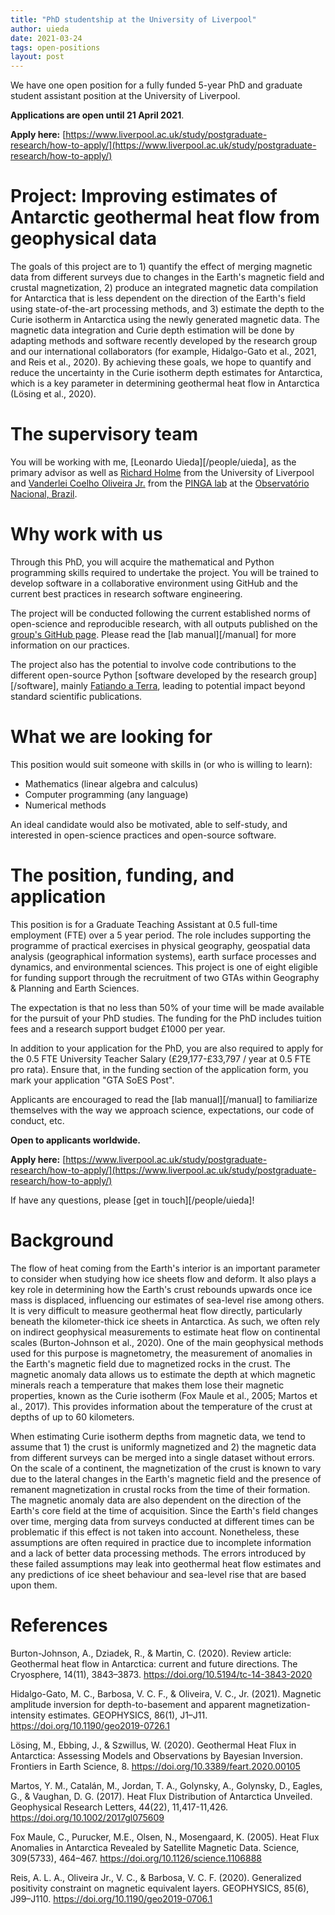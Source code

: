 ```yaml
---
title: "PhD studentship at the University of Liverpool"
author: uieda
date: 2021-03-24
tags: open-positions
layout: post
---
```


We have one open position for a fully funded 5-year PhD and graduate student
assistant position at the University of Liverpool.

**Applications are open until 21 April 2021**.

**Apply here:** [https://www.liverpool.ac.uk/study/postgraduate-research/how-to-apply/](https://www.liverpool.ac.uk/study/postgraduate-research/how-to-apply/)


# Project: Improving estimates of Antarctic geothermal heat flow from geophysical data

The goals of this project are to 1) quantify the effect of merging magnetic
data from different surveys due to changes in the Earth's magnetic field and
crustal magnetization, 2) produce an integrated magnetic data compilation for
Antarctica that is less dependent on the direction of the Earth's field using
state-of-the-art processing methods, and 3) estimate the depth to the Curie
isotherm in Antarctica using the newly generated magnetic data. The magnetic
data integration and Curie depth estimation will be done by adapting methods
and software recently developed by the research group and our international
collaborators (for example, Hidalgo-Gato et al., 2021, and Reis et al., 2020).
By achieving these goals, we hope to quantify and reduce the uncertainty in the
Curie isotherm depth estimates for Antarctica, which is a key parameter in
determining geothermal heat flow in Antarctica (Lösing et al., 2020).

# The supervisory team

You will be working with me, [Leonardo Uieda][/people/uieda], as the primary advisor as well as
[Richard Holme](https://www.liverpool.ac.uk/environmental-sciences/staff/richard-holme/)
from the University of Liverpool
and [Vanderlei Coelho Oliveira Jr.](https://www.pinga-lab.org/people/oliveira-jr.html)
from the [PINGA lab](https://www.pinga-lab.org) at the [Observatório Nacional, Brazil](https://on.br).

# Why work with us

Through this PhD, you will acquire the mathematical and Python programming
skills required to undertake the project. You will be trained to develop
software in a collaborative environment using GitHub and the current best
practices in research software engineering.

The project will be conducted
following the current established norms of open-science and reproducible
research, with all outputs published on the
[group's GitHub page](https://github.com/compgeolab).
Please read the [lab manual][/manual] for more information on our practices.

The project also has the potential to involve code
contributions to the different open-source Python [software developed by the
research group][/software], mainly [Fatiando a Terra](https://www.fatiando.org),
leading to potential impact beyond standard scientific publications.

# What we are looking for

This position would suit someone with skills in (or who is willing to learn):

* Mathematics (linear algebra and calculus)
* Computer programming (any language)
* Numerical methods

An ideal candidate would also be motivated, able to self-study, and interested
in open-science practices and open-source software.

# The position, funding, and application

This position is for a Graduate Teaching Assistant at 0.5 full-time employment
(FTE) over a 5 year period.
The role includes supporting the programme of practical exercises in physical
geography, geospatial data analysis (geographical information systems),
earth surface processes and dynamics, and environmental sciences.
This project is one of eight eligible for funding support through the
recruitment of two GTAs within Geography & Planning and Earth Sciences.

The expectation is that no less than 50% of your time will be made available
for the pursuit of your PhD studies. The funding for the PhD includes tuition
fees and a research support budget £1000 per year.

In addition to your application for the PhD, you are also required to apply for
the 0.5 FTE University Teacher Salary (£29,177-£33,797 / year at 0.5 FTE pro
rata). Ensure that, in the funding section of the application form, you mark
your application "GTA SoES Post".

Applicants are encouraged to read the [lab manual][/manual] to familiarize
themselves with the way we approach science, expectations, our code of conduct,
etc.

**Open to applicants worldwide.**

**Apply here:** [https://www.liverpool.ac.uk/study/postgraduate-research/how-to-apply/](https://www.liverpool.ac.uk/study/postgraduate-research/how-to-apply/)

If have any questions, please [get in touch][/people/uieda]!

# Background

The flow of heat coming from the Earth's interior is an important parameter to
consider when studying how ice sheets flow and deform. It also plays a key role
in determining how the Earth's crust rebounds upwards once ice mass is
displaced, influencing our estimates of sea-level rise among others. It is very
difficult to measure geothermal heat flow directly, particularly beneath the
kilometer-thick ice sheets in Antarctica. As such, we often rely on indirect
geophysical measurements to estimate heat flow on continental scales
(Burton-Johnson et al., 2020). One of the main geophysical methods used for
this purpose is magnetometry, the measurement of anomalies in the Earth's
magnetic field due to magnetized rocks in the crust. The magnetic anomaly data
allows us to estimate the depth at which magnetic minerals reach a temperature
that makes them lose their magnetic properties, known as the Curie isotherm
(Fox Maule et al., 2005; Martos et al., 2017). This provides information about
the temperature of the crust at depths of up to 60 kilometers.

When estimating Curie isotherm depths from magnetic data, we tend to assume
that 1) the crust is uniformly magnetized and 2) the magnetic data from
different surveys can be merged into a single dataset without errors. On the
scale of a continent, the magnetization of the crust is known to vary due to
the lateral changes in the Earth's magnetic field and the presence of remanent
magnetization in crustal rocks from the time of their formation. The magnetic
anomaly data are also dependent on the direction of the Earth's core field at
the time of acquisition. Since the Earth's field changes over time, merging
data from surveys conducted at different times can be problematic if this
effect is not taken into account. Nonetheless, these assumptions are often
required in practice due to incomplete information and a lack of better data
processing methods. The errors introduced by these failed assumptions may leak
into geothermal heat flow estimates and any predictions of ice sheet behaviour
and sea-level rise that are based upon them.

# References

Burton-Johnson, A., Dziadek, R., & Martin, C. (2020). Review article:
Geothermal heat flow in Antarctica: current and future directions. The
Cryosphere, 14(11), 3843–3873. https://doi.org/10.5194/tc-14-3843-2020

Hidalgo-Gato, M. C., Barbosa, V. C. F., & Oliveira, V. C., Jr. (2021). Magnetic
amplitude inversion for depth-to-basement and apparent magnetization-intensity
estimates. GEOPHYSICS, 86(1), J1–J11. https://doi.org/10.1190/geo2019-0726.1

Lösing, M., Ebbing, J., & Szwillus, W. (2020). Geothermal Heat Flux in
Antarctica: Assessing Models and Observations by Bayesian Inversion. Frontiers
in Earth Science, 8. https://doi.org/10.3389/feart.2020.00105

Martos, Y. M., Catalán, M., Jordan, T. A., Golynsky, A., Golynsky, D., Eagles,
G., & Vaughan, D. G. (2017). Heat Flux Distribution of Antarctica Unveiled.
Geophysical Research Letters, 44(22), 11,417-11,426.
https://doi.org/10.1002/2017gl075609

Fox Maule, C., Purucker, M.E., Olsen, N., Mosengaard, K. (2005). Heat Flux
Anomalies in Antarctica Revealed by Satellite Magnetic Data. Science,
309(5733), 464–467. https://doi.org/10.1126/science.1106888

Reis, A. L. A., Oliveira Jr., V. C., & Barbosa, V. C. F. (2020). Generalized
positivity constraint on magnetic equivalent layers. GEOPHYSICS, 85(6),
J99–J110. https://doi.org/10.1190/geo2019-0706.1
